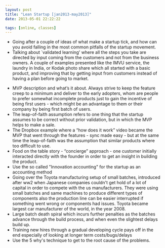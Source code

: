 ```yaml
---
layout: post
title: "Lean Startup [jan2013-may2013]"
date: 2013-05-01 22:22:22

tags: [online, classes]
---
```


+ Going after a couple of ideas of what make a startup tick, and how can you avoid falling in the most common pitfalls of the startup movement.
+ Talking about `validated learning' where all the steps you take are directed by input coming from the customers and not from the business owners. A couple of examples presented like the IMVU service, the laundry in India, or Kodak photo share which all started with a basic product, and improving that by getting input from customers instead of having a plan before going to market.
- MVP description and what’s it about. Always strive to keep the feature creep to a minimum and deliver to the early adopters, whom are people to prefer somewhat incomplete products just to gain the incentive of being first users - which might be an advantage to them or their company  by being first batch of users.
- The leap-of-faith assumption refers to one thing that the startup assumes to be correct without prior validation, but in which the MVP helps to make a sale.
- The Dropbox example where a “how does it work” video became the MVP that went through the features - sync made easy - but at the same time the leap-of-faith was the assumption that similar products where too difficult to use.
- Food on the table story - “concierge” approach - one customer initially interacted directly with the founder in order to get an insight in building the product.
- Use the so called "Innovation accounting" for the startup as an accounting method
- Going over the Toyota manufacturing setup of small batches, introduced after ww2 when Japanese companies couldn't get hold of a lot of capital in order to compete with the us manufacturers. They were using small batches and same machines to produce different types of components also the production line can be easier interrupted if something went wrong or components had issues. Toyota became largest car manufacturer of the world, in the year 2008.
- Large batch death spiral which incurs further penalties as the batches advance through the build process, and when even the slightest delays build up.
- Training new hires through a gradual developing cycle pays off in the end especially of looking at longer term costs/bugs/delays
- Use the 5 why's technique to get to the root cause of the problems.
